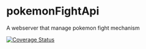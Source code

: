 # pokemonFightApi
A webserver that manage pokemon fight mechanism

<a href='https://coveralls.io/github/amfyWebService/pokemonFightApi?branch=master'><img src='https://coveralls.io/repos/github/amfyWebService/pokemonFightApi/badge.svg?branch=master' alt='Coverage Status' /></a>
